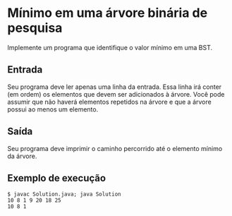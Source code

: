 # Mínimo em uma árvore binária de pesquisa
Implemente um programa que identifique o valor mínimo em uma BST.

## Entrada
Seu programa deve ler apenas uma linha da entrada. Essa linha irá conter (em ordem) os elementos que devem ser adicionados à árvore. Você pode assumir que não haverá elementos repetidos na árvore e que a árvore possui ao menos um elemento.

## Saída
Seu programa deve imprimir o caminho percorrido até o elemento mínimo da árvore.

## Exemplo de execução
    $ javac Solution.java; java Solution
    10 8 1 9 20 18 25
    10 8 1